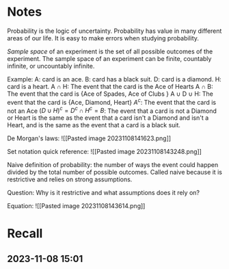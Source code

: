 
# Notes
Probability is the logic of uncertainty.
Probability has value in many different areas of our life.
It is easy to make errors when studying probability.

*Sample space* of an experiment is the set of all possible outcomes of the experiment. 
The sample space of an experiment can be finite, countably infinite, or uncountably infinite. 

Example:
A: card is an ace.
B: card has a black suit. 
D: card is a diamond. 
H: card is a heart.
A ∩ H: The event that the card is the Ace of Hearts
A ∩ B: The event that the card is {Ace of Spades, Ace of Clubs }
A ∪ D ∪ H: The event that the card is {Ace, Diamond, Heart}
$A^c$: The event that the card is not an Ace 
$(D ∪ H)^c = D^c ∩ H^c = B$: The event that a card is not a Diamond or Heart is the same as the event that a card isn't a Diamond and isn't a Heart, and is the same as the event that a card is a black suit. 

De Morgan's laws:
![[Pasted image 20231108141623.png]]

Set notation quick reference: 
![[Pasted image 20231108143248.png]]

Naive definition of probability: the number of ways the event could happen divided by the total number of possible outcomes. 
Called naive because it is restrictive and relies on strong assumptions.

Question: Why is it restrictive and what assumptions does it rely on?

Equation: 
![[Pasted image 20231108143614.png]]


# Recall
## 2023-11-08 15:01
